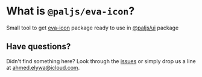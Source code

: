 # What is `@paljs/eva-icon`?

Small tool to get [eva-icon](https://akveo.github.io/eva-icons) package ready to use in [@paljs/ui](https://github.com/paljs/ui) package

## Have questions?

Didn't find something here? Look through the [issues](https://github.com/paljs/ui/issues) or simply drop us a line at <ahmed.elywa@icloud.com>.
